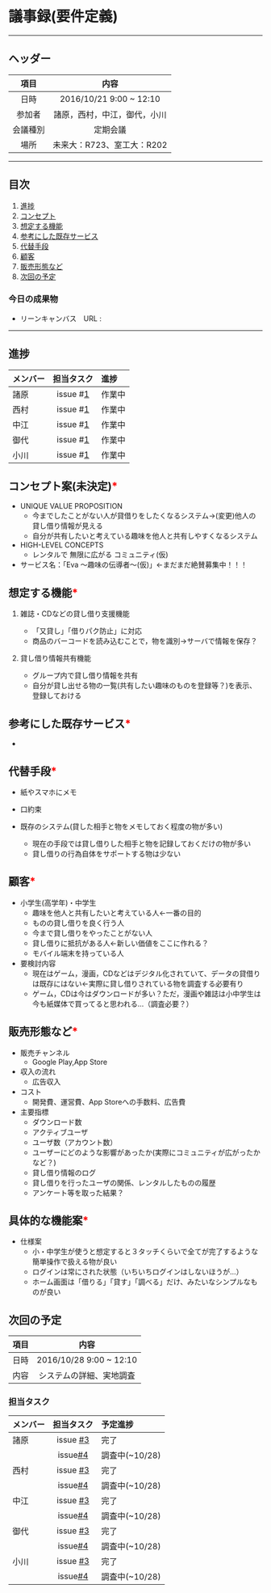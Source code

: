# 議事録(要件定義)
---
## ヘッダー
|項目|内容|
|:--:|:--:|
| 日時 | 2016/10/21  9:00 ~ 12:10|
| 参加者 | 諸原，西村，中江，御代，小川 |
| 会議種別 | 定期会議 |
| 場所 | 未来大：R723、室工大：R202 |

---
## 目次
1. [進捗](#ProgressReport)
1. [コンセプト](#anchar1)
2. [想定する機能](#anchar2)
3. [参考にした既存サービス](#anchar3)
4. [代替手段](#anchar4)
5. [顧客](#anchar5)
6. [販売形態など](#anchar6)
7. [次回の予定](#anchar7)

### 今日の成果物
- リーンキャンバス　URL : 

---

## <div id="ProgressReport"/> 進捗

| メンバー | 担当タスク | 進捗 |
| :-- | :--: | :-- |
| 諸原 | issue #[1](https://github.com/enpit2016fun/pbl_d/issues/5) | 作業中 |
| 西村 | issue #[1](https://github.com/enpit2016fun/pbl_d/issues/5) | 作業中 |
| 中江 | issue #[1](https://github.com/enpit2016fun/pbl_d/issues/5) | 作業中 |
| 御代 | issue #[1](https://github.com/enpit2016fun/pbl_d/issues/5) | 作業中 |
| 小川 | issue #[1](https://github.com/enpit2016fun/pbl_d/issues/5) | 作業中 |

<!--
会議開始時点までのタスク進捗状況を記録する
メンバーごとに「メンバー名、issue番号、進捗状況」の順に記録
-->

<!-- 
想定する機能、参考にした既存サービス、ステークホルダーは会議中に話し合いが行われたならば、必ず記入をお願いします。
-->

## <div id="anchar1"/>コンセプト案(未決定)<font color = "red">*</font>
- UNIQUE VALUE PROPOSITION
	- 今までしたことがない人が貸借りをしたくなるシステム→(変更)他人の貸し借り情報が見える
	- 自分が共有したいと考えている趣味を他人と共有しやすくなるシステム
- HIGH-LEVEL CONCEPTS
	- レンタルで 無限に広がる コミュニティ(仮)
- サービス名：「Eva 〜趣味の伝導者〜(仮)」←まだまだ絶賛募集中！！！

## <div id="anchar2"/>想定する機能<font color = "red">*</font>
1. 雑誌・CDなどの貸し借り支援機能
	- 「又貸し」「借りパク防止」に対応
	- 商品のバーコードを読み込むことで，物を識別→サーバで情報を保存？
	
	
2. 貸し借り情報共有機能
	- グループ内で貸し借り情報を共有
	- 自分が貸し出せる物の一覧(共有したい趣味のものを登録等？)を表示、登録しておける

## <div id="anchar3"/>参考にした既存サービス<font color = "red">*</font>
- 

## <div id="anchar4"/>代替手段<font color = "red">*</font>
- 紙やスマホにメモ
- 口約束
- 既存のシステム(貸した相手と物をメモしておく程度の物が多い)

	- 現在の手段では貸し借りした相手と物を記録しておくだけの物が多い
	- 貸し借りの行為自体をサポートする物は少ない

## <div id="anchar5"/>顧客<font color = "red">*</font>
- 小学生(高学年)・中学生
	- 趣味を他人と共有したいと考えている人←一番の目的
	- ものの貸し借りを良く行う人
	- 今まで貸し借りをやったことがない人 
	- 貸し借りに抵抗がある人←新しい価値をここに作れる？
	- モバイル端末を持っている人
- 要検討内容
	- 現在はゲーム，漫画，CDなどはデジタル化されていて、データの貸借りは既存にはない←実際に貸し借りされている物を調査する必要有り
	- ゲーム，CDは今はダウンロードが多い？ただ，漫画や雑誌は小中学生は今も紙媒体で買ってると思われる…（調査必要？）


## <div id="anchar6"/>販売形態など<font color = "red">*</font>
- 販売チャンネル
	- Google Play,App Store
- 収入の流れ
	- 広告収入
- コスト
	- 開発費、運営費、App Storeへの手数料、広告費
- 主要指標
	- ダウンロード数
	- アクティブユーザ
	- ユーザ数（アカウント数）
	- ユーザーにどのような影響があったか(実際にコミュニティが広がったかなど？)
	- 貸し借り情報のログ
	- 貸し借りを行ったユーザの関係、レンタルしたものの履歴
	- アンケート等を取った結果？
	
## <div id="anchar7"/>具体的な機能案<font color = "red">*</font>
- 仕様案
	- 小・中学生が使うと想定すると３タッチくらいで全てが完了するような簡単操作で扱える物が良い
	- ログインは常にされた状態（いちいちログインはしないほうが…）
	- ホーム画面は「借りる」「貸す」「調べる」だけ、みたいなシンプルなものが良い

## <div id="anchar8"/>次回の予定
|項目|内容|
|:--:|:--:|
| 日時 | 2016/10/28  9:00 ~ 12:10|
| 内容 | システムの詳細、実地調査 |

### 担当タスク
| メンバー | 担当タスク | 予定進捗 |
| :-- | :--: | :-- |
| 諸原 | issue [#3](サービスの詳細決定) | 完了 |
||issue[#4](現状調査)|調査中(~10/28)|
| 西村 | issue [#3](サービスの詳細決定) | 完了 |
||issue[#4](現状調査)|調査中(~10/28)|
| 中江 | issue [#3](サービスの詳細決定) | 完了 |
||issue[#4](現状調査)|調査中(~10/28)|
| 御代 | issue [#3](サービスの詳細決定) | 完了 |
||issue[#4](https://github.com/enpit2016fun/pbl_d/issues/6)|調査中(~10/28)|
| 小川 | issue [#3](サービスの詳細決定) | 完了 |
||issue[#4](https://github.com/enpit2016fun/pbl_d/issues/6)|調査中(~10/28)|


